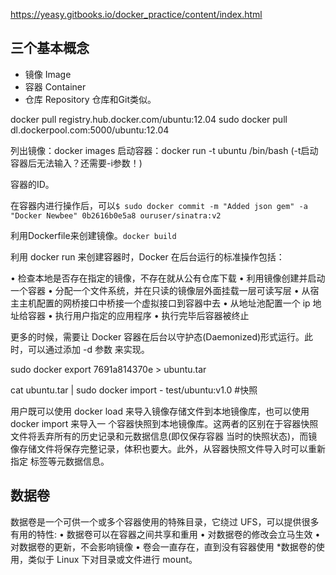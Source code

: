 https://yeasy.gitbooks.io/docker_practice/content/index.html


## 三个基本概念
- 镜像 Image
- 容器 Container
- 仓库 Repository
仓库和Git类似。

docker pull registry.hub.docker.com/ubuntu:12.04
sudo docker pull dl.dockerpool.com:5000/ubuntu:12.04


列出镜像：docker images
启动容器：docker run -t ubuntu /bin/bash
(-t启动容器后无法输入？还需要-i参数！)

容器的ID。

在容器内进行操作后，可以`$ sudo docker commit -m "Added json gem" -a "Docker Newbee" 0b2616b0e5a8 ouruser/sinatra:v2`

利用Dockerfile来创建镜像。`docker build`

利用 docker run 来创建容器时，Docker 在后台运行的标准操作包括：

• 检查本地是否存在指定的镜像，不存在就从公有仓库下载
• 利用镜像创建并启动一个容器
• 分配一个文件系统，并在只读的镜像层外面挂载一层可读写层
• 从宿主主机配置的网桥接口中桥接一个虚拟接口到容器中去
• 从地址池配置一个 ip 地址给容器
• 执行用户指定的应用程序
• 执行完毕后容器被终止

更多的时候，需要让 Docker 容器在后台以守护态(Daemonized)形式运行。此时，可以通过添加 -d 参数 来实现。

sudo docker export 7691a814370e > ubuntu.tar

cat ubuntu.tar | sudo docker import - test/ubuntu:v1.0 #快照

用户既可以使用 docker load 来导入镜像存储文件到本地镜像库，也可以使用 docker import 来导入一 个容器快照到本地镜像库。这两者的区别在于容器快照文件将丢弃所有的历史记录和元数据信息(即仅保存容器 当时的快照状态)，而镜像存储文件将保存完整记录，体积也要大。此外，从容器快照文件导入时可以重新指定 标签等元数据信息。


## 数据卷
数据卷是一个可供一个或多个容器使用的特殊目录，它绕过 UFS，可以提供很多有用的特性:
• 数据卷可以在容器之间共享和重用
• 对数据卷的修改会立马生效
• 对数据卷的更新，不会影响镜像
• 卷会一直存在，直到没有容器使用 *数据卷的使用，类似于 Linux 下对目录或文件进行 mount。
